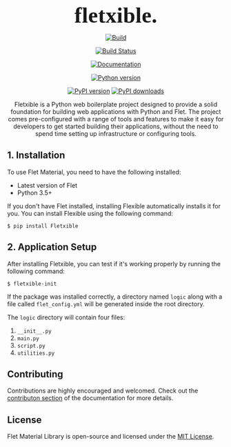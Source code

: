 
<div style="text-align: center">

<span style="font-size:51px; font-family:League Spartan; font-weight:800; letter-spacing:0.025rem;">fletxible.</span>

<p align="center">
  <a href="https://github.com/LineIndent/material_design_flet/actions"><img
    src="https://github.com/LineIndent/material_design_flet/actions/workflows/build.yml/badge.svg?branch=main"
    alt="Build"
  /></a>
  <!-- <a href="https://pypistats.org/packages/Fletxible"><img
    src="https://img.shields.io/pypi/dm/Fletxible.svg"
    alt="Downloads"
  /></a>
  <a href="https://pypi.org/project/Fletxible"><img
    src="https://img.shields.io/pypi/v/Fletxible.svg"
    alt="Python Package Index"
  /></a> -->

<!-- <img alt="PyPI - Python Version" src="https://img.shields.io/pypi/pyversions/Fletxible"> -->

</p>

<!-- <p align="center">
  <a href="https://flet-material.vercel.app"><img
    src="https://img.shields.io/badge/docs-available-brightgreen.svg"
    alt="Docs"
  /></a>

  </p> -->


[![Build Status](https://github.com/LineIndent/fletxible/actions/workflows/build.yml/badge.svg)](https://github.com/LineIndent/fletxible/actions/workflows/build.yml)


[![Documentation](https://readthedocs.org/projects/fletxible/badge/?version=latest)](https://fletxible.readthedocs.io/en/latest/?badge=latest)


[![Python version](https://img.shields.io/pypi/pyversions/fletxible.svg)](https://pypi.org/project/fletxible/)


[![PyPI version](https://img.shields.io/pypi/v/Fletxible.svg)](https://pypi.org/project/Fletxible)
[![PyPI downloads](https://img.shields.io/pypi/dm/Fletxible.svg)](https://pypi.org/project/Fletxible/)


</div>


<p align="center">
Fletxible is a Python web boilerplate project designed to provide a solid foundation for building web applications with Python and Flet. The project comes pre-configured with a range of tools and features to make it easy for developers to get started building their applications, without the need to spend time setting up infrastructure or configuring tools.</p>



## 1. Installation

To use Flet Material, you need to have the following installed:

-   Latest version of Flet
-   Python 3.5+

If you don't have Flet installed, installing Flexible automatically installs it for you. You can install Flexible using the following command:
```
$ pip install Fletxible
```



## 2. Application Setup

After installing Fletxible, you can test if it's working properly by running the following command:

```
$ fletxible-init
```

If the package was installed correctly, a directory named ```logic``` along with a file called ```flet_config.yml``` will be generated inside the root directory.

The ```logic``` directory will contain four files:

1. ```__init__.py```
2. ```main.py```
3. ```script.py```
4. ```utilities.py```

<!-- ## 3. Code Breakdown

The script is similar to the basic Flet application setup, with some minor additions.

At the top of the main file, you need to import the Flet Material library and all its components:
```python
import flet_material as fm
```

Below the imported modules is the Theme instance from Flet Material. It sets up the entire application theme so that all colors, primary and accent, are uniform, giving the applications being built a consistent look and feel. For a list of supported theme colors, you can visit the library's documentation online.

For a list of supported theme colors, you can visit the library's documentation online.

```python
fm.Theme.set_theme(theme="teal")
```

Finally, within the main() method, you can use a new control called fm.Buttons(), which inherits its properties from several Flet classes and can be customized to your liking:

```python
button = fm.Buttons(
    width=220,
    height=55,
    title="Give this repo a star!",
)
```

That's it! You now have access to Flet Material library components! -->

## Contributing

Contributions are highly encouraged and welcomed. Check out the [contributon section](https://flet-material.vercel.app/contribute/) of the documentation for more details. 


## License

Flet Material Library is open-source and licensed under the [MIT License](LICENSE).




